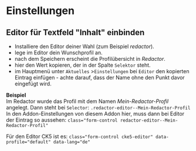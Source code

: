 # Einstellungen

## Editor für Textfeld "Inhalt" einbinden

* Installiere den Editor deiner Wahl (zum Beispiel *redactor*).
* lege im Editor dein Wunschprofil an.
* nach dem Speichern erscheint die Profilübersicht in *Redactor*.
* hier den Wert kopieren, der in der Spalte `Selektor` steht.
* im Hauptmenü unter `Aktuelles` >`Einstellungen` bei `Editor` den kopierten Eintrag einfügen - achte darauf, dass der Name ohne den Punkt davor eingefügt wird.

**Beispiel**  
Im Redactor wurde das Profil mit dem Namen *Mein-Redactor-Profil* angelegt. Dann steht bei `Selector`: `.redactor-editor--Mein-Redactor-Profil`  
In den Addon-Einstellungen von diesem Addon hier, muss dann bei Editor der Eintrag so aussehen: `class="form-control redactor-editor--Mein-Redactor-Profil"`

Für den Editor CK5 ist es: `class="form-control cke5-editor" data-profile="default" data-lang="de"`
